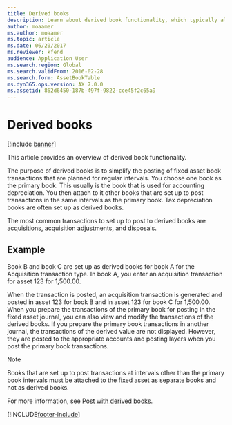 ```yaml
---
title: Derived books
description: Learn about derived book functionality, which typically allow for acquisitions, acquisition adjustments, and disposals, including examples.
author: moaamer
ms.author: moaamer
ms.topic: article
ms.date: 06/20/2017
ms.reviewer: kfend
audience: Application User
ms.search.region: Global
ms.search.validFrom: 2016-02-28
ms.search.form: AssetBookTable
ms.dyn365.ops.version: AX 7.0.0
ms.assetid: 862d6450-187b-497f-9822-cce45f2c65a9
---
```


# Derived books

[!include [banner](../includes/banner.md)]

This article provides an overview of derived book functionality.

The purpose of derived books is to simplify the posting of fixed asset book transactions that are planned for regular intervals.  You choose one book as the primary book. This usually is the book that is used for accounting depreciation. You then attach to it other books that are set up to post transactions in the same intervals as the primary book. Tax depreciation books are often set up as derived books. 

The most common transactions to set up to post to derived books are acquisitions, acquisition adjustments, and disposals. 

## Example

Book B and book C are set up as derived books for book A for the Acquisition transaction type. In book A, you enter an acquisition transaction for asset 123 for 1,500.00. 

When the transaction is posted, an acquisition transaction is generated and posted in asset 123 for book B and in asset 123 for book C for 1,500.00. When you prepare the transactions of the primary book for posting in the fixed asset journal, you can also view and modify the transactions of the derived books. If you prepare the primary book transactions in another journal, the transactions of the derived value are not displayed. However, they are posted to the appropriate accounts and posting layers when you post the primary book transactions.

> [!NOTE]                                                                                                                               
> Books that are set up to post transactions at intervals other than the primary book intervals must be attached to the fixed asset as separate books and not as derived books.  

For more information, see [Post with derived books](post-derived-value-models.md).





[!INCLUDE[footer-include](../../includes/footer-banner.md)]
